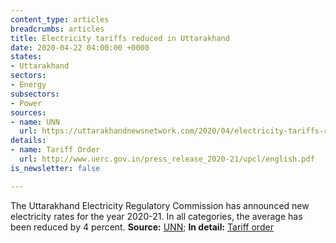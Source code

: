 ```yaml
---
content_type: articles
breadcrumbs: articles
title: Electricity tariffs reduced in Uttarakhand
date: 2020-04-22 04:00:00 +0000
states:
- Uttarakhand
sectors:
- Energy
subsectors:
- Power
sources:
- name: UNN
  url: https://uttarakhandnewsnetwork.com/2020/04/electricity-tariffs-reduced-in-uttarakhand/
details:
- name: Tariff Order
  url: http://www.uerc.gov.in/press_release_2020-21/upcl/english.pdf
is_newsletter: false

---
```

The Uttarakhand Electricity Regulatory Commission has announced new electricity rates for the year 2020-21. In all categories, the average has been reduced by 4 percent. **Source:** [UNN](https://uttarakhandnewsnetwork.com/2020/04/electricity-tariffs-reduced-in-uttarakhand/); **In detail:** [Tariff order](http://www.uerc.gov.in/press_release_2020-21/upcl/english.pdf)
